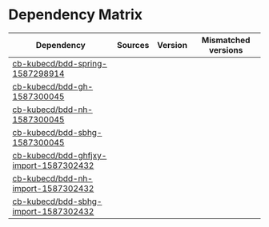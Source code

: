 # Dependency Matrix

Dependency | Sources | Version | Mismatched versions
---------- | ------- | ------- | -------------------
[cb-kubecd/bdd-spring-1587298914](https://github.com/cb-kubecd/bdd-spring-1587298914.git) |  | []() | 
[cb-kubecd/bdd-gh-1587300045](https://github.com/cb-kubecd/bdd-gh-1587300045.git) |  | []() | 
[cb-kubecd/bdd-nh-1587300045](https://github.com/cb-kubecd/bdd-nh-1587300045.git) |  | []() | 
[cb-kubecd/bdd-sbhg-1587300045](https://github.com/cb-kubecd/bdd-sbhg-1587300045.git) |  | []() | 
[cb-kubecd/bdd-ghfjxy-import-1587302432](https://github.com/cb-kubecd/bdd-ghfjxy-import-1587302432.git) |  | []() | 
[cb-kubecd/bdd-nh-import-1587302432](https://github.com/cb-kubecd/bdd-nh-import-1587302432.git) |  | []() | 
[cb-kubecd/bdd-sbhg-import-1587302432](https://github.com/cb-kubecd/bdd-sbhg-import-1587302432.git) |  | []() | 
